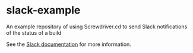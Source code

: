# slack-example
An example repository of using Screwdriver.cd to send Slack notifications of the status of a build

See the [Slack documentation](https://docs.screwdriver.cd/user-guide/configuration/settings#slack) for more information.
